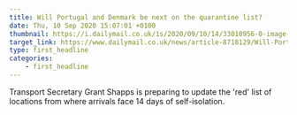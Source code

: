```yaml
---
title: Will Portugal and Denmark be next on the quarantine list?
date: Thu, 10 Sep 2020 15:07:01 +0100
thumbnail: https://i.dailymail.co.uk/1s/2020/09/10/14/33010956-0-image-m-50_1599743568323.jpg
target_link: https://www.dailymail.co.uk/news/article-8718129/Will-Portugal-Denmark-quarantine-list.html?ns_mchannel=rss&ito=1490&ns_campaign=1490
type: first_headline
categories:
    - first_headline
---
```

Transport Secretary Grant Shapps is preparing to update the 'red' list of locations from where arrivals face 14 days of self-isolation. 